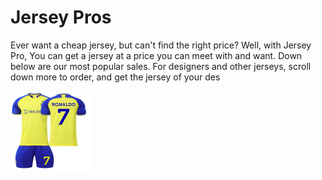 <!DOCTYPE html>
<html>
<body>

<h1>Jersey Pros </h1>
<p>Ever want a cheap jersey, but can't find the right price? Well, with Jersey Pro, You can get a jersey at a price you can meet with and want. Down below are our most popular sales. For designers and other jerseys, scroll down more to order, and get the jersey of your des</p>

<img src="Mens-Youths-2022-Al-NASSR-FC-Soccer-Jersey-7-Fans-Jerseys-Football-Team-Shirts_bc7198b5-3948-4ffa-83bc-12300bf46c6c.63ddb49a6b22182800ed6cb9ddfdc25c.jpg" width="130" height="130"/>

</body>
</html>
